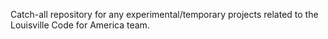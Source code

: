 Catch-all repository for any experimental/temporary projects related to the Louisville Code for America team.